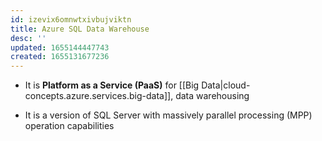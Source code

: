 ```yaml
---
id: izevix6omnwtxivbujviktn
title: Azure SQL Data Warehouse
desc: ''
updated: 1655144447743
created: 1655131677236
---
```


* It is **Platform as a Service (PaaS)** for [[Big Data|cloud-concepts.azure.services.big-data]], data warehousing

* It is a version of SQL Server with massively parallel processing (MPP) operation capabilities
